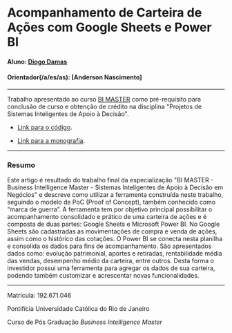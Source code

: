 # Acompanhamento de Carteira de Ações com Google Sheets e Power BI

#### Aluno: [Diogo Damas](https://github.com/diogodamas)
#### Orientador(/a/es/as): [Anderson Nascimento]

---

Trabalho apresentado ao curso [BI MASTER](https://ica.puc-rio.ai/bi-master) como pré-requisito para conclusão de curso e obtenção de crédito na disciplina "Projetos de Sistemas Inteligentes de Apoio à Decisão".

- [Link para o código](https://github.com/diogodamas/poc-bi-master-2019-2/blob/main/Carteira%20A%C3%A7%C3%B5es%20-%20Google%20Finance.pbix). <!-- caso não aplicável, remover esta linha -->

- [Link para a monografia](https://github.com/diogodamas/poc-bi-master-2019-2/blob/main/PoC_BI%20Master_PUC-Rio_Turma%202019.2_Diogo%20Damas.doc). <!-- caso não aplicável, remover esta linha -->


---

### Resumo

<!-- trocar o texto abaixo pelo resumo do trabalho -->

Este artigo é resultado do trabalho final da especialização "BI MASTER - Business Intelligence Master - Sistemas Inteligentes de Apoio à Decisão em Negócios" e descreve como utilizar a ferramenta construída neste trabalho, seguindo o modelo de PoC (Proof of Concept), também conhecido como “marca de guerra”. A ferramenta tem por objetivo principal possibilitar o acompanhamento consolidado e prático de uma carteira de ações e é composta de duas partes: Google Sheets e Microsoft Power BI. No Google Sheets são cadastradas as movimentações de compra e venda de ações, assim como o histórico das cotações. O Power BI se conecta nesta planilha e consolida os dados para fins de acompanhamento. São apresentados dados como: evolução patrimonial, aportes e retiradas, rentabilidade média das vendas, desempenho médio da carteira, entre outros. Desta forma o investidor possui uma ferramenta para agregar os dados de sua carteira, podendo também customizar e acrescentar novas funcionalidades.

---

Matrícula: 192.671.046

Pontifícia Universidade Católica do Rio de Janeiro

Curso de Pós Graduação *Business Intelligence Master*

